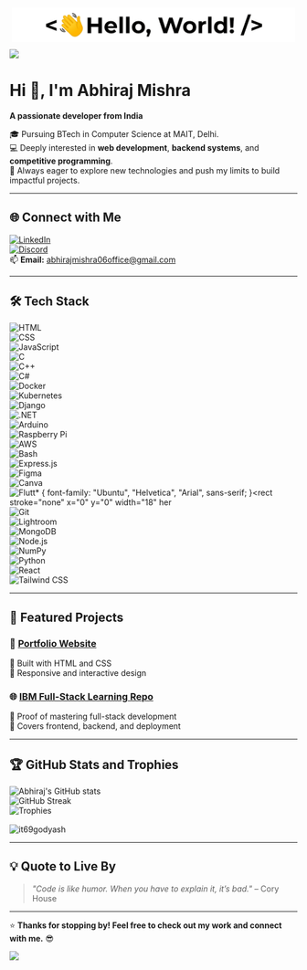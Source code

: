 <p align='center' style='margin: 16px 4px 8px;'>
    <img src="./assets/greetings.gif" alt="Hello World" />
</p>


<img src="https://abhiraj06.wordpress.com/wp-content/uploads/2024/12/screenshot-2024-12-07-201200.png" align="center" height="250" />

# Hi 👋, I'm Abhiraj Mishra  
**A passionate developer from India**  

🎓 Pursuing BTech in Computer Science at MAIT, Delhi.  
💻 Deeply interested in **web development**, **backend systems**, and **competitive programming**.  
🚀 Always eager to explore new technologies and push my limits to build impactful projects.  

---

## 🌐 **Connect with Me**  
[![LinkedIn](https://img.shields.io/badge/LinkedIn-0077B5?style=for-the-badge&logo=linkedin&logoColor=white)](https://www.linkedin.com/in/abhiraj-mishra/)  
[![Discord](https://img.shields.io/badge/Discord-7289DA?style=for-the-badge&logo=discord&logoColor=white)](https://discord.com/invite/k7pF8M64c9)  
📫 **Email:** abhirajmishra06office@gmail.com  

---

## 🛠️ **Tech Stack**  
![HTML](https://img.shields.io/badge/HTML5-E34F26?style=for-the-badge&logo=html5&logoColor=white)  
![CSS](https://img.shields.io/badge/CSS3-1572B6?style=for-the-badge&logo=css3&logoColor=white)  
![JavaScript](https://img.shields.io/badge/JavaScript-F7DF1E?style=for-the-badge&logo=javascript&logoColor=black)  
![C](https://img.shields.io/badge/C-00599C?style=for-the-badge&logo=c&logoColor=white)  
![C++](https://img.shields.io/badge/C%2B%2B-00599C?style=for-the-badge&logo=c%2B%2B&logoColor=white)  
![C#](https://img.shields.io/badge/C%23-239120?style=for-the-badge&logo=csharp&logoColor=white)  
![Docker](https://img.shields.io/badge/Docker-2496ED?style=for-the-badge&logo=docker&logoColor=white)  
![Kubernetes](https://img.shields.io/badge/Kubernetes-326CE5?style=for-the-badge&logo=kubernetes&logoColor=white)  
![Django](https://img.shields.io/badge/Django-092E20?style=for-the-badge&logo=django&logoColor=white)  
![.NET](https://img.shields.io/badge/.NET-512BD4?style=for-the-badge&logo=dotnet&logoColor=white)  
![Arduino](https://img.shields.io/badge/Arduino-00979D?style=for-the-badge&logo=arduino&logoColor=white)  
![Raspberry Pi](https://img.shields.io/badge/Raspberry%20Pi-A22846?style=for-the-badge&logo=raspberrypi&logoColor=white)  
![AWS](https://img.shields.io/badge/AWS-232F3E?style=for-the-badge&logo=amazonaws&logoColor=white)  
![Bash](https://img.shields.io/badge/Bash-4EAA25?style=for-the-badge&logo=gnu-bash&logoColor=white)  
![Express.js](https://img.shields.io/badge/Express.js-000000?style=for-the-badge&logo=express&logoColor=white)  
![Figma](https://img.shields.io/badge/Figma-F24E1E?style=for-the-badge&logo=figma&logoColor=white)  
![Canva](https://img.shields.io/badge/Canva-00C4CC?style=for-the-badge&logo=canva&logoColor=white)  
![Flutt<svg xmlns="http://www.w3.org/2000/svg" width="1280" height="850" viewBox="0 0 1280 850"><style>* { font-family: "Ubuntu", "Helvetica", "Arial", sans-serif; }</style><rect x="0" y="0" width="1280" height="850" fill="#00000f"></rect><g><g transform="translate(140 148.22)"><animateTransform attributeName="transform" type="translate" values="140 154.18;140 148.22" dur="3s" repeatCount="1"></animateTransform><rect stroke="none" x="0" y="0" width="18" height="18" transform="skewY(-30) skewX(40.89) scale(1 1.15)"><animate attributeName="fill" values="rgb(115, 38, 38);rgb(115, 115, 38);rgb(38, 115, 38);rgb(38, 115, 115);rgb(38, 38, 115);rgb(115, 38, 115);rgb(115, 38, 38)" dur="10s" repeatCount="indefinite"></animate></rect><rect stroke="none" x="0" y="0" width="18" height="7.76" transform="skewY(30) scale(1 1.15)"><animate attributeName="fill" values="rgb(96, 32, 32);rgb(96, 96, 32);rgb(32, 96, 32);rgb(32, 96, 96);rgb(32, 32, 96);rgb(96, 32, 96);rgb(96, 32, 32)" dur="10s" repeatCount="indefinite"></animate><animate attributeName="height" values="2.6;7.76" dur="3s" repeatCount="1"></animate></rect><rect stroke="none" x="0" y="0" width="18" height="7.76" transform="translate(18 10.39) skewY(-30) scale(1 1.15)"><animate attributeName="fill" values="rgb(80, 27, 27);rgb(80, 80, 27);rgb(27, 80, 27);rgb(27, 80, 80);rgb(27, 27, 80);rgb(80, 27, 80);rgb(80, 27, 27)" dur="10s" repeatCount="indefinite"></animate><animate attributeName="height" values="2.6;7.76" dur="3s" repeatCount="1"></animate></rect></g><g transform="translate(120 159.77)"><animateTransform attributeName="transform" type="translate" values="120 165.73;120 159.77" dur="3s" repeatCount="1"></animateTransform><rect stroke="none" x="0" y="0" width="18" height="18" transform="skewY(-30) skewX(40.89) scale(1 1.15)"><animate attributeName="fill" values="rgb(115, 38, 38);rgb(115, 115, 38);rgb(38, 115, 38);rgb(38, 115, 115);rgb(38, 38, 115);rgb(115, 38, 115);rgb(115, 38, 38)" dur="10s" repeatCount="indefinite"></animate></rect><rect stroke="none" x="0" y="0" width="18" her](https://img.shields.io/badge/Flutter-02569B?style=for-the-badge&logo=flutter&logoColor=white)  
![Git](https://img.shields.io/badge/Git-F05032?style=for-the-badge&logo=git&logoColor=white)  
![Lightroom](https://img.shields.io/badge/Lightroom-31A8FF?style=for-the-badge&logo=adobe-lightroom&logoColor=white)  
![MongoDB](https://img.shields.io/badge/MongoDB-47A248?style=for-the-badge&logo=mongodb&logoColor=white)  
![Node.js](https://img.shields.io/badge/Node.js-43853D?style=for-the-badge&logo=node.js&logoColor=white)  
![NumPy](https://img.shields.io/badge/NumPy-013243?style=for-the-badge&logo=numpy&logoColor=white)  
![Python](https://img.shields.io/badge/Python-3776AB?style=for-the-badge&logo=python&logoColor=white)  
![React](https://img.shields.io/badge/React-20232A?style=for-the-badge&logo=react&logoColor=61DAFB)  
![Tailwind CSS](https://img.shields.io/badge/Tailwind_CSS-38B2AC?style=for-the-badge&logo=tailwind-css&logoColor=white)  

---

## 📂 **Featured Projects**  
### 🚀 [Portfolio Website](https://github.com/IT69godYash/portfolio)  
🔹 Built with HTML and CSS  
🔹 Responsive and interactive design  

### 🌐 [IBM Full-Stack Learning Repo](https://github.com/IT69godYash/IBM_full-stack)  
🔹 Proof of mastering full-stack development  
🔹 Covers frontend, backend, and deployment  

---

## 🏆 **GitHub Stats and Trophies**  
![Abhiraj's GitHub stats](https://github-readme-stats.vercel.app/api?username=IT69godYash&show_icons=true&theme=tokyonight)  
![GitHub Streak](https://streak-stats.demolab.com/?user=IT69godYash&theme=tokyonight)  
![Trophies](https://github-profile-trophy.vercel.app/?username=IT69godYash&theme=darkhub)  
<p><img align="center" src="https://github-readme-streak-stats.herokuapp.com/?user=it69godyash&" alt="it69godyash" /></p>

---


## 💡 **Quote to Live By**  
> *"Code is like humor. When you have to explain it, it’s bad."* – Cory House  

---

⭐️ **Thanks for stopping by! Feel free to check out my work and connect with me.** 😎  

<img align="left" height="150" src="https://i.imgflip.com/65efzo.gif"  />

